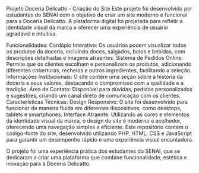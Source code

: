 Projeto Doceria Delicatto - Criação do Site
Este projeto foi desenvolvido por estudantes do SENAI com o objetivo de criar um site moderno e funcional para a Doceria Delicatto. A plataforma digital foi projetada para refletir a identidade visual da marca e oferecer uma experiência de usuário agradável e intuitiva.

Funcionalidades:
Cardápio Interativo: Os usuários podem visualizar todos os produtos da doceria, incluindo doces, salgados, bolos e bebidas, com descrições detalhadas e imagens atraentes.
Sistema de Pedidos Online: Permite que os clientes escolham e personalizem os produtos, adicionando diferentes coberturas, recheios e outros ingredientes, facilitando a seleção.
Informações Institucionais: O site contém uma seção sobre a história da doceria e seus valores, destacando o compromisso com a qualidade e a tradição.
Área de Contato: Disponível para dúvidas, pedidos personalizados e sugestões, criando um canal direto de comunicação com os clientes.
Características Técnicas:
Design Responsivo: O site foi desenvolvido para funcionar de maneira fluida em diferentes dispositivos, como desktops, tablets e smartphones.
Interface Atraente: Utilizando as cores e elementos da identidade visual da marca, o design do site é moderno e acolhedor, oferecendo uma navegação simples e eficiente.
Este repositório contém o código-fonte do site, desenvolvido utilizando PHP, HTML, CSS e JavaScript para garantir um desempenho rápido e uma experiência visual encantadora.

O projeto foi uma experiência prática dos estudantes do SENAI, que se dedicaram a criar uma plataforma que combine funcionalidade, estética e inovação para a Doceria Delicatto.
